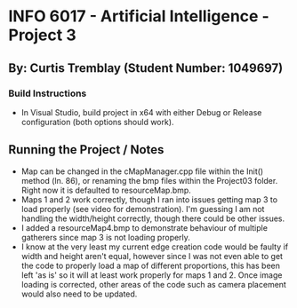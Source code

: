 # INFO 6017 - Artificial Intelligence - Project 3
## By: Curtis Tremblay (Student Number: 1049697)


### Build Instructions
- In Visual Studio, build project in x64 with either Debug or Release configuration (both options should work).
## Running the Project / Notes

- Map can be changed in the cMapManager.cpp file within the Init() method (ln. 86), or renaming the bmp files within the Project03 folder. Right now it is defaulted to resourceMap.bmp.
- Maps 1 and 2 work correctly, though I ran into issues getting map 3 to load properly (see video for demonstration). I'm guessing I am not handling the width/height correctly, though there could be other issues.
- I added a resourceMap4.bmp to demonstrate behaviour of multiple gatherers since map 3 is not loading properly.
- I know at the very least my current edge creation code would be faulty if width and height aren't equal, however since I was not even able to get the code to properly load a map of different proportions, this has been left 'as is' so it will at least work properly for maps 1 and 2. Once image loading is corrected, other areas of the code such as camera placement would also need to be updated.